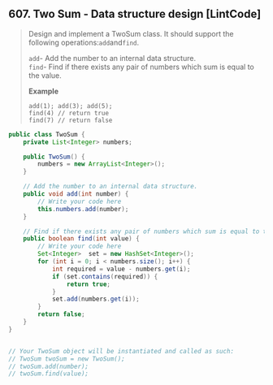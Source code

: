 ## 607. Two Sum - Data structure design \[LintCode\]

> Design and implement a TwoSum class. It should support the following operations:`add`and`find`.
>
> `add`- Add the number to an internal data structure.  
> `find`- Find if there exists any pair of numbers which sum is equal to the value.
>
> **Example**
>
> ```
> add(1); add(3); add(5);
> find(4) // return true
> find(7) // return false
> ```

```java
public class TwoSum {
    private List<Integer> numbers;

    public TwoSum() {
        numbers = new ArrayList<Integer>();
    }

    // Add the number to an internal data structure.
    public void add(int number) {
        // Write your code here
        this.numbers.add(number);
    }

    // Find if there exists any pair of numbers which sum is equal to the value.
    public boolean find(int value) {
        // Write your code here
        Set<Integer>  set = new HashSet<Integer>();
        for (int i = 0; i < numbers.size(); i++) {
            int required = value - numbers.get(i);
            if (set.contains(required)) {
                return true;
            }
            set.add(numbers.get(i));
        }
        return false;
    }
}


// Your TwoSum object will be instantiated and called as such:
// TwoSum twoSum = new TwoSum();
// twoSum.add(number);
// twoSum.find(value);
```



